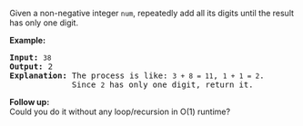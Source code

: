 <div><p>Given a non-negative integer <code>num</code>, repeatedly add all its digits until the result has only one digit.</p>

<p><strong>Example:</strong></p>

<pre><strong>Input:</strong> <code>38</code>
<strong>Output:</strong> 2 
<strong>Explanation: </strong>The process is like: <code>3 + 8 = 11</code>, <code>1 + 1 = 2</code>. 
&nbsp;            Since <code>2</code> has only one digit, return it.
</pre>

<p><b>Follow up:</b><br>
Could you do it without any loop/recursion in O(1) runtime?</p></div>